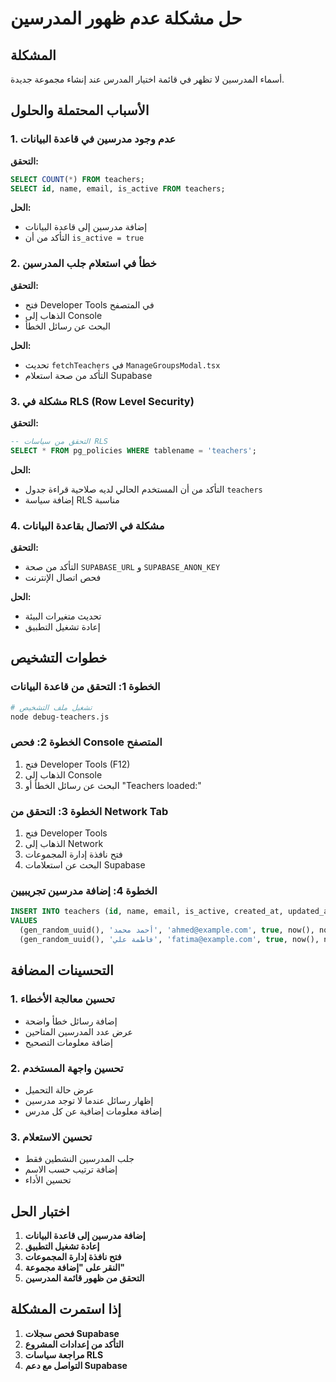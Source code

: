 # حل مشكلة عدم ظهور المدرسين

## المشكلة
أسماء المدرسين لا تظهر في قائمة اختيار المدرس عند إنشاء مجموعة جديدة.

## الأسباب المحتملة والحلول

### 1. عدم وجود مدرسين في قاعدة البيانات

**التحقق:**
```sql
SELECT COUNT(*) FROM teachers;
SELECT id, name, email, is_active FROM teachers;
```

**الحل:**
- إضافة مدرسين إلى قاعدة البيانات
- التأكد من أن `is_active = true`

### 2. خطأ في استعلام جلب المدرسين

**التحقق:**
- فتح Developer Tools في المتصفح
- الذهاب إلى Console
- البحث عن رسائل الخطأ

**الحل:**
- تحديث `fetchTeachers` في `ManageGroupsModal.tsx`
- التأكد من صحة استعلام Supabase

### 3. مشكلة في RLS (Row Level Security)

**التحقق:**
```sql
-- التحقق من سياسات RLS
SELECT * FROM pg_policies WHERE tablename = 'teachers';
```

**الحل:**
- التأكد من أن المستخدم الحالي لديه صلاحية قراءة جدول `teachers`
- إضافة سياسة RLS مناسبة

### 4. مشكلة في الاتصال بقاعدة البيانات

**التحقق:**
- التأكد من صحة `SUPABASE_URL` و `SUPABASE_ANON_KEY`
- فحص اتصال الإنترنت

**الحل:**
- تحديث متغيرات البيئة
- إعادة تشغيل التطبيق

## خطوات التشخيص

### الخطوة 1: التحقق من قاعدة البيانات
```bash
# تشغيل ملف التشخيص
node debug-teachers.js
```

### الخطوة 2: فحص Console المتصفح
1. فتح Developer Tools (F12)
2. الذهاب إلى Console
3. البحث عن رسائل الخطأ أو "Teachers loaded:"

### الخطوة 3: التحقق من Network Tab
1. فتح Developer Tools
2. الذهاب إلى Network
3. فتح نافذة إدارة المجموعات
4. البحث عن استعلامات Supabase

### الخطوة 4: إضافة مدرسين تجريبيين
```sql
INSERT INTO teachers (id, name, email, is_active, created_at, updated_at)
VALUES 
  (gen_random_uuid(), 'أحمد محمد', 'ahmed@example.com', true, now(), now()),
  (gen_random_uuid(), 'فاطمة علي', 'fatima@example.com', true, now(), now());
```

## التحسينات المضافة

### 1. تحسين معالجة الأخطاء
- إضافة رسائل خطأ واضحة
- عرض عدد المدرسين المتاحين
- إضافة معلومات التصحيح

### 2. تحسين واجهة المستخدم
- عرض حالة التحميل
- إظهار رسائل عندما لا توجد مدرسين
- إضافة معلومات إضافية عن كل مدرس

### 3. تحسين الاستعلام
- جلب المدرسين النشطين فقط
- إضافة ترتيب حسب الاسم
- تحسين الأداء

## اختبار الحل

1. **إضافة مدرسين إلى قاعدة البيانات**
2. **إعادة تشغيل التطبيق**
3. **فتح نافذة إدارة المجموعات**
4. **النقر على "إضافة مجموعة"**
5. **التحقق من ظهور قائمة المدرسين**

## إذا استمرت المشكلة

1. **فحص سجلات Supabase**
2. **التأكد من إعدادات المشروع**
3. **مراجعة سياسات RLS**
4. **التواصل مع دعم Supabase** 